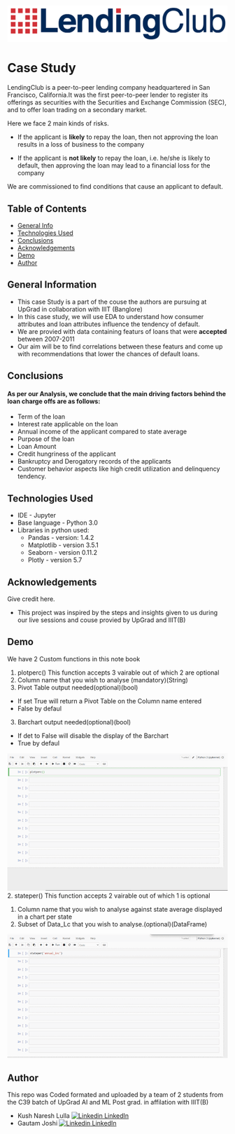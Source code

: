
![Logo](/Images/Lending_Club_logo.png)


# Case Study

LendingClub is a peer-to-peer lending company headquartered in San Francisco, California.It was the first peer-to-peer lender to register its offerings as securities with the Securities and Exchange Commission (SEC), and to offer loan trading on a secondary market.

Here we face 2 main kinds of risks.
* If the applicant is **likely** to repay the loan, then not approving the loan results in a loss of business to the company

* If the applicant is **not likely** to repay the loan, i.e. he/she is likely to default, then approving the loan may lead to a financial loss for the company

We are commissioned to find conditions that cause an applicant to default.

## Table of Contents
* [General Info](#general-information)
* [Technologies Used](#technologies-used)
* [Conclusions](#conclusions)
* [Acknowledgements](#acknowledgements)
* [Demo](#Demo)
* [Author](#Author)

## General Information
- This case Study is a part of the couse the authors are pursuing at UpGrad in collaboration with IIIT (Banglore)
- In this case study, we will use EDA to understand how consumer attributes and loan attributes influence the tendency of default.
- We are provied with data containing featurs of loans that were **accepted** between 2007-2011 
- Our aim will be to find correlations between these featurs and come up with recommendations that lower the chances of default loans.

## Conclusions
#### As per our Analysis, we conclude that the main driving factors behind the loan charge offs are as follows:
* Term of the loan
* Interest rate applicable on the loan
* Annual income of the applicant compared to state average
* Purpose of the loan
* Loan Amount
* Credit hungriness of the applicant
* Bankruptcy and Derogatory records of the applicants
* Customer behavior aspects like high credit utilization and delinquency tendency. 


## Technologies Used
- IDE - Jupyter 
- Base language - Python 3.0
- Libraries in python used:
  * Pandas - version: 1.4.2
  * Matplotlib - version 3.5.1
  * Seaborn - version 0.11.2
  * Plotly - version 5.7

## Acknowledgements
Give credit here.
- This project was inspired by the steps and insights given to us during our live sessions and couse provied by UpGrad and IIIT(B)


## Demo
We have 2 Custom functions in this note book
1. plotperc()
This function accepts 3 vairable out of which 2 are optional
  1. Column name that you wish to analyse (mandatory)(String)
  2. Pivot Table output needed(optional)(bool)
   * If set True will return a Pivot Table on the Column name entered
   * False by defaul
  3. Barchart output needed(optional)(bool)
   * If det to False will disable the display of the Barchart
   * True by defaul

![Demo1](Images/Demo1.gif)
2. stateper()
This function accepts 2 vairable out of which 1 is optional 
  1. Column name that you wish to analyse against state average displayed in a chart per state
  2. Subset of Data_Lc that you wish to analyse.(optional)(DataFrame)

![Demo2](Images/Demo2.gif)

## Author
This repo was Coded formated and uploaded by a team of 2 students from the C39 batch of UpGrad AI and ML Post grad. in affilation with IIIT(B)
* Kush Naresh Lulla [![Linkedin](https://i.stack.imgur.com/gVE0j.png) LinkedIn](https://www.linkedin.com/in/kush-lulla-74239611b/)
* Gautam Joshi [![Linkedin](https://i.stack.imgur.com/gVE0j.png) LinkedIn](https://www.linkedin.com/in/gautam-joshi-610661139/)